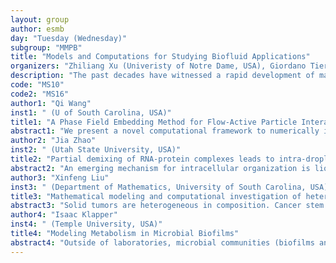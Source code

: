 ```yaml
---
layout: group
author: esmb
day: "Tuesday (Wednesday)"
subgroup: "MMPB"
title: "Models and Computations for Studying Biofluid Applications"
organizers: "Zhiliang Xu (Univeristy of Notre Dame, USA), Giordano Tierra (University of North Texas, USA), Shixin Xu (Duke Kunshan University)"
description: "The past decades have witnessed a rapid development of mathematical and computational models for biophysical applications. This mini-symposium is intended to provide a forum for researchers to present contributions in the broad field of modeling and computational methods for fluid related biological applications. Topics within the scope of interest include, but are not limited to: a) continuum models such as phase-field models and efficient simulation schemes; b) discrete-continuum multiscale mechanistic models and applications; c) simulations of various biofluid applications."
code: "MS10"
code2: "MS16"
author1: "Qi Wang"
inst1: " (U of South Carolina, USA)"
title1: "A Phase Field Embedding Method for Flow-Active Particle Interactions"
abstract1: "We present a novel computational framework to numerically investigate fluid structure interaction using the phase field embedding. Each solid structure or soft matter structure immersed in the fluid, grossly referred to as the particle in this paper, is represented by a volume preserving phase field. The motion of the active particle is driven by the surrounding fluid velocity and its self-propelling velocity. A repulsive force exists between each pair of particles and between a particle and the boundary. The particle also exerts a drag force to the fluid. When the particle is solid, its state is described by a zero velocity gradient tensor and a phase field that defines its profile. A thermodynamically consistent hydrodynamic model is then derived for the fluid-particle ensemble by the generalized Onsager principle. Structure-preserving numerical algorithms are developed for the thermodynamically consistent model. Numerical tests are carried out to verify the rate of convergence and some numerical examples are given to demonstrate the usefulness of the computational framework for simulating fluid-structure interactions for self-propelling active particles."
author2: "Jia Zhao"
inst2: " (Utah State University, USA)"
title2: "Partial demixing of RNA-protein complexes leads to intra-droplet patterning in phase-separated biological condensates"
abstract2: "An emerging mechanism for intracellular organization is liquid-liquid phase separation (LLPS). Found in both the nucleus and the cytoplasm, liquid-like droplets condense to create compartments that are thought to promote and inhibit specific biochemistry. In this work, a multiphase, Cahn-Hilliard diffuse interface model is used to examine RNA-protein interactions driving LLPS. We create a bivalent system that allows for two different species of protein-RNA complexes and model the competition that arises for a shared binding partner, free protein. With this system we demonstrate that the binding and unbinding of distinct RNA-protein complexes leads to diverse spatial pattern formation and dynamics within droplets. Both the initial formation and transient behavior of spatial patterning are subject to the exchange of free proteins between RNA-protein complexes. This study illustrates that spatiotemporal heterogeneity can emerge within phase-separated biological condensates with simple binding reactions and competition. Intra-droplet patterning may influence droplet composition and, subsequently, cellular organization on a larger scale."
author3: "Xinfeng Liu"
inst3: " (Department of Mathematics, University of South Carolina, USA)"
title3: "Mathematical modeling and computational investigation of heterogeneity in breast cancer cells"
abstract3: "Solid tumors are heterogeneous in composition. Cancer stem cells (CSCs) are a highly tumorigenic cell type found in developmentally diverse tumors that are believed to be resistant to standard chemotherapeutic drugs and responsible for tumor recurrence. Thus understanding the tumor growth kinetics is critical for development of novel strategies for cancer treatment. For this talk, I shall introduce mathematical modeling to study Her2 signaling for the dynamical interaction between cancer stem cells (CSCs) and non-stem cancer cells, and our findings reveal that two negative feedback loops are critical in controlling the balance between the population of CSCs and that of non-stem cancer cells. Furthermore, the model with negative feedback suggests that over-expression of the oncogene HER2 leads to an increase of CSCs by regulating the division mode or proliferation rate of CSCs."
author4: "Isaac Klapper"
inst4: " (Temple University, USA)"
title4: "Modeling Metabolism in Microbial Biofilms"
abstract4: "Outside of laboratories, microbial communities (biofilms and other types) often exist in relatively stable environments where, on average, resource quality and quantity are predictable. Under such conditions, these communities are able to organize into tuned chemical factories, efficiently turning resources into biomass and waste byproducts. To do so, physical, chemical, and biological constraints must be accomodated. Here techniques to model this organization will be discussed. In particular, the importance of coupling microscale metabolic information to community scale transport processes will be emphasized."
---
```

